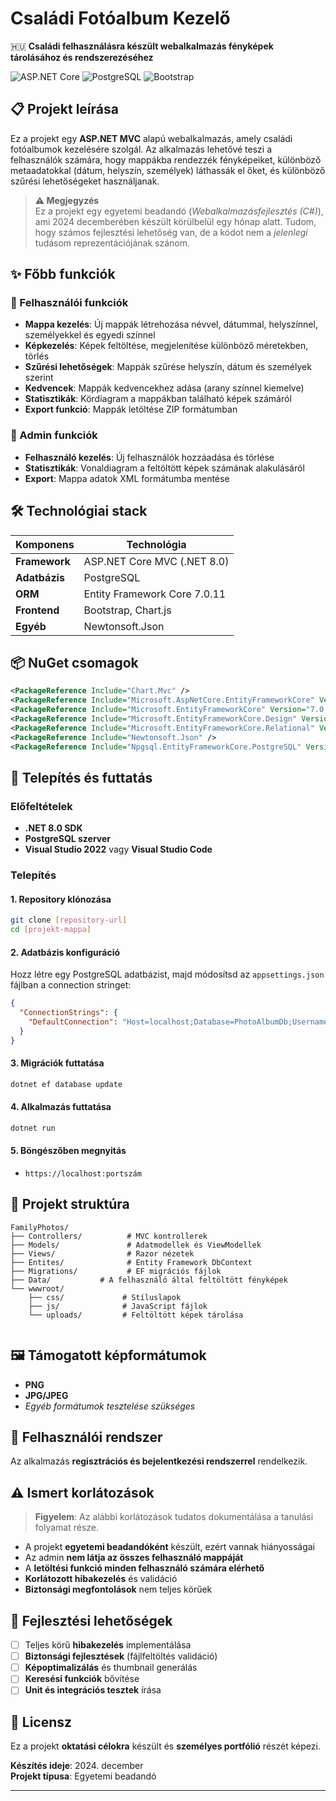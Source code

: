 # Családi Fotóalbum Kezelő

🇭🇺 **Családi felhasználásra készült webalkalmazás fényképek tárolásához és rendszerezéséhez**

![ASP.NET Core](https://img.shields.io/badge/ASP.NET%20Core-8.0-blue)
![PostgreSQL](https://img.shields.io/badge/PostgreSQL-Database-336791)
![Bootstrap](https://img.shields.io/badge/Bootstrap-Frontend-7952B3)

## 📋 Projekt leírása

Ez a projekt egy **ASP.NET MVC** alapú webalkalmazás, amely családi fotóalbumok kezelésére szolgál. Az alkalmazás lehetővé teszi a felhasználók számára, hogy mappákba rendezzék fényképeiket, különböző metaadatokkal (dátum, helyszín, személyek) láthassák el őket, és különböző szűrési lehetőségeket használjanak.

> **⚠️ Megjegyzés**  
> Ez a projekt egy egyetemi beadandó (_Webalkalmazásfejlesztés (C#)_), ami 2024 decemberében készült körülbelül egy hónap alatt. Tudom, hogy számos fejlesztési lehetőség van, de a kódot nem a _jelenlegi_ tudásom reprezentációjának szánom.

## ✨ Főbb funkciók

### 👤 Felhasználói funkciók
- **Mappa kezelés**: Új mappák létrehozása névvel, dátummal, helyszínnel, személyekkel és egyedi színnel
- **Képkezelés**: Képek feltöltése, megjelenítése különböző méretekben, törlés
- **Szűrési lehetőségek**: Mappák szűrése helyszín, dátum és személyek szerint
- **Kedvencek**: Mappák kedvencekhez adása (arany színnel kiemelve)
- **Statisztikák**: Kördiagram a mappákban található képek számáról
- **Export funkció**: Mappák letöltése ZIP formátumban

### 🔧 Admin funkciók
- **Felhasználó kezelés**: Új felhasználók hozzáadása és törlése
- **Statisztikák**: Vonaldiagram a feltöltött képek számának alakulásáról
- **Export**: Mappa adatok XML formátumba mentése

## 🛠️ Technológiai stack

| Komponens | Technológia |
|-----------|-------------|
| **Framework** | ASP.NET Core MVC (.NET 8.0) |
| **Adatbázis** | PostgreSQL |
| **ORM** | Entity Framework Core 7.0.11 |
| **Frontend** | Bootstrap, Chart.js |
| **Egyéb** | Newtonsoft.Json |

## 📦 NuGet csomagok

```xml
<PackageReference Include="Chart.Mvc" />
<PackageReference Include="Microsoft.AspNetCore.EntityFrameworkCore" Version="7.0.11" />
<PackageReference Include="Microsoft.EntityFrameworkCore" Version="7.0.11" />
<PackageReference Include="Microsoft.EntityFrameworkCore.Design" Version="7.0.11" />
<PackageReference Include="Microsoft.EntityFrameworkCore.Relational" Version="7.0.11" />
<PackageReference Include="Newtonsoft.Json" />
<PackageReference Include="Npgsql.EntityFrameworkCore.PostgreSQL" Version="7.0.11" />
```

## 🚀 Telepítés és futtatás

### Előfeltételek
- **.NET 8.0 SDK**
- **PostgreSQL szerver**
- **Visual Studio 2022** vagy **Visual Studio Code**

### Telepítés

#### 1. Repository klónozása
```bash
git clone [repository-url]
cd [projekt-mappa]
```

#### 2. Adatbázis konfiguráció
Hozz létre egy PostgreSQL adatbázist, majd módosítsd az `appsettings.json` fájlban a connection stringet:

```json
{
  "ConnectionStrings": {
    "DefaultConnection": "Host=localhost;Database=PhotoAlbumDb;Username=your_username;Password=your_password"
  }
}
```

#### 3. Migrációk futtatása
```bash
dotnet ef database update
```

#### 4. Alkalmazás futtatása
```bash
dotnet run
```

#### 5. Böngészőben megnyitás
- `https://localhost:portszám`

## 📁 Projekt struktúra

```
FamilyPhotos/
├── Controllers/          # MVC kontrollerek
├── Models/               # Adatmodellek és ViewModellek
├── Views/                # Razor nézetek
├── Entites/              # Entity Framework DbContext
├── Migrations/           # EF migrációs fájlok
├── Data/           # A felhasználó által feltöltött fényképek
└── wwwroot/
    ├── css/             # Stíluslapok
    ├── js/              # JavaScript fájlok
    └── uploads/         # Feltöltött képek tárolása
    
```

## 🖼️ Támogatott képformátumok

- **PNG**
- **JPG/JPEG**
- *Egyéb formátumok tesztelése szükséges*

## 🔐 Felhasználói rendszer

Az alkalmazás **regisztrációs és bejelentkezési rendszerrel** rendelkezik. 

## ⚠️ Ismert korlátozások

> **Figyelem**: Az alábbi korlátozások tudatos dokumentálása a tanulási folyamat része.

- A projekt **egyetemi beadandóként** készült, ezért vannak hiányosságai
- Az admin **nem látja az összes felhasználó mappáját** 
- A **letöltési funkció minden felhasználó számára elérhető** 
- **Korlátozott hibakezelés** és validáció
- **Biztonsági megfontolások** nem teljes körűek

## 🚧 Fejlesztési lehetőségek

- [ ] Teljes körű **hibakezelés** implementálása
- [ ] **Biztonsági fejlesztések** (fájlfeltöltés validáció)
- [ ] **Képoptimalizálás** és thumbnail generálás
- [ ] **Keresési funkciók** bővítése
- [ ] **Unit és integrációs tesztek** írása

## 📝 Licensz

Ez a projekt **oktatási célokra** készült és **személyes portfólió** részét képezi.


**Készítés ideje**: 2024. december  
**Projekt típusa**: Egyetemi beadandó

---
